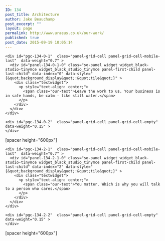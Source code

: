 ```yaml
---
ID: 134
post_title: Architecture
author: Jake Beauchamp
post_excerpt: ""
layout: page
permalink: http://www.uraeus.co.uk/our-work/
published: true
post_date: 2015-09-19 10:05:14
---
```

<div id="pl-134"  class="panel-layout" >
  <div id="pg-134-0"  class="panel-grid panel-no-style" >
    <div id="pgc-134-0-0"  class="panel-grid-cell panel-grid-cell-empty"  data-weight="0.15" >
    </div>
    
    <div id="pgc-134-0-1"  class="panel-grid-cell panel-grid-cell-mobile-last"  data-weight="0.7" >
      <div id="panel-134-0-1-0" class="so-panel widget widget_black-studio-tinymce widget_black_studio_tinymce panel-first-child panel-last-child" data-index="0" data-style="{&quot;background_display&quot;:&quot;tile&quot;}" >
        <div class="textwidget">
          <p style="text-align: center;">
            <span class="our-text">Leave the work to us. Your business is in safe hands, be calm - like still water.</span>
          </p>
        </div>
      </div>
    </div>
    
    <div id="pgc-134-0-2"  class="panel-grid-cell panel-grid-cell-empty"  data-weight="0.15" >
    </div>
  </div>
  
  <div id="pg-134-1"  class="panel-grid panel-has-style"  data-style="{&quot;background_image_attachment&quot;:&quot;276&quot;,&quot;background_display&quot;:&quot;cover&quot;,&quot;row_stretch&quot;:&quot;full&quot;}" >
    <div class="siteorigin-panels-stretch panel-row-style panel-row-style-for-134-1" data-stretch-type="full" >
      <div id="pgc-134-1-0"  class="panel-grid-cell"  data-weight="1" >
        <div id="panel-134-1-0-0" class="so-panel widget widget_black-studio-tinymce widget_black_studio_tinymce panel-first-child panel-last-child" data-index="1" data-style="{&quot;background_display&quot;:&quot;tile&quot;}" >
          <div class="textwidget">
            <p>
              [spacer height="600px"]
            </p>
          </div>
        </div>
      </div>
    </div>
  </div>
  
  <div id="pg-134-2"  class="panel-grid panel-no-style" >
    <div id="pgc-134-2-0"  class="panel-grid-cell panel-grid-cell-empty"  data-weight="0.15" >
    </div>
    
    <div id="pgc-134-2-1"  class="panel-grid-cell panel-grid-cell-mobile-last"  data-weight="0.7" >
      <div id="panel-134-2-1-0" class="so-panel widget widget_black-studio-tinymce widget_black_studio_tinymce panel-first-child panel-last-child" data-index="2" data-style="{&quot;background_display&quot;:&quot;tile&quot;}" >
        <div class="textwidget">
          <p style="text-align: center;">
            <span class="our-text">You matter. Which is why you will talk to a person who cares.</span>
          </p>
        </div>
      </div>
    </div>
    
    <div id="pgc-134-2-2"  class="panel-grid-cell panel-grid-cell-empty"  data-weight="0.15" >
    </div>
  </div>
  
  <div id="pg-134-3"  class="panel-grid panel-has-style"  data-style="{&quot;background_image_attachment&quot;:&quot;278&quot;,&quot;background_display&quot;:&quot;cover&quot;,&quot;row_stretch&quot;:&quot;full&quot;}" >
    <div class="siteorigin-panels-stretch panel-row-style panel-row-style-for-134-3" data-stretch-type="full" >
      <div id="pgc-134-3-0"  class="panel-grid-cell"  data-weight="1" >
        <div id="panel-134-3-0-0" class="so-panel widget widget_black-studio-tinymce widget_black_studio_tinymce panel-first-child panel-last-child" data-index="3" data-style="{&quot;background_display&quot;:&quot;tile&quot;}" >
          <div class="textwidget">
            <p>
              [spacer height="600px"]
            </p>
          </div>
        </div>
      </div>
    </div>
  </div>
</div>